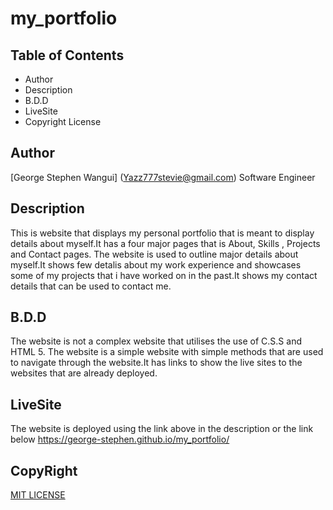 # my_portfolio
## Table of Contents
* Author
* Description
* B.D.D
* LiveSite
* Copyright License
## Author
[George Stephen Wangui] (Yazz777stevie@gmail.com)
Software Engineer

## Description
This is website that displays my personal portfolio that is meant to display details about myself.It has a four major pages that is About, Skills , Projects and Contact pages.
The website is used to outline major details about myself.It shows few detalis about my work experience and showcases some of my projects that i have worked on
in the past.It shows my contact details that can be used to contact me.

## B.D.D
The website is not a complex website that utilises the use of C.S.S and HTML 5. The website is a simple website with simple methods that are used
to navigate through the website.It has links to show the live sites to the websites that are already deployed.

## LiveSite
The website is deployed using the link above in the description or the link below
https://george-stephen.github.io/my_portfolio/

## CopyRight
[MIT LICENSE](LICENSE)
